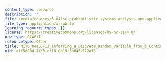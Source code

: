 ```yaml
---
content_type: resource
description: ''
file: /media/courses/6-041sc-probabilistic-systems-analysis-and-applied-probability-fall-2013/dff5d88d7fd3cf180a195a846e572a16_MIT6_041SCF13_Inferring_a_Discrete_Random_Variable_from_a_Continuous_Measurement_300k.srt
file_type: application/x-subrip
learning_resource_types: []
license: https://creativecommons.org/licenses/by-nc-sa/4.0/
ocw_type: OCWFile
resourcetype: Other
title: MIT6_041SCF13_Inferring_a_Discrete_Random_Variable_from_a_Continuous_Measurement_300k.srt
uid: dff5d88d-7fd3-cf18-0a19-5a846e572a16
---
```

